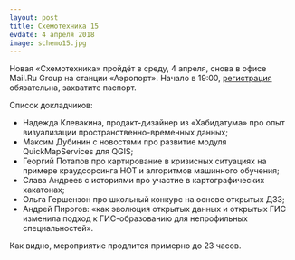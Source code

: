 ```yaml
---
layout: post
title: Схемотехника 15
evdate: 4 апреля 2018
image: schemo15.jpg
---
```

Новая «Схемотехника» пройдёт в среду, 4 апреля, снова в офисе Mail.Ru Group на станции «Аэропорт».
Начало в 19:00, [регистрация](https://corp.mail.ru/ru/press/events/441/) обязательна, захватите паспорт.

Список докладчиков:

* Надежда Клевакина, продакт-дизайнер из «Хабидатума» про опыт визуализации пространственно-временных данных;
* Максим Дубинин с новостями про развитие модуля QuickMapServices для QGIS;
* Георгий Потапов про картирование в кризисных ситуациях на примере краудсорсинга HOT и алгоритмов машинного обучения;
* Слава Андреев с историями про участие в картографических хакатонах;
* Ольга Гершензон про школьный конкурс на основе открытых ДЗЗ;
* Андрей Пирогов: «как эволюция открытых данных и открытых ГИС изменила подход к ГИС-образованию для непрофильных специальностей».

Как видно, мероприятие продлится примерно до 23 часов.

